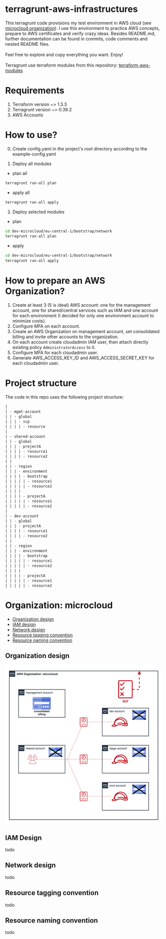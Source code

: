 # terragrunt-aws-infrastructures
This terragrunt code provisions my test environment in AWS cloud (see [microcloud organization](#organization-microcloud)).
I use this environment to practice AWS concepts, prepare to AWS certificates and verify crazy ideas. Besides README.md,
further documentation can be found in commits, code comments and nested README files.
<br><br>
Feel free to explore and copy everything you want.
Enjoy!
<br><br>
Terragrunt use terraform modules from this repository: [terraform-aws-modules](https://github.com/mateusz-uminski/terraform-aws-modules)

# Requirements
1. Terraform version ~> 1.3.3
2. Terragrunt version ~> 0.39.2
3. AWS Accounts

# How to use?
0. Create config.yaml in the project's root directory according to the example-config.yaml

1. Deploy all modules
- plan all
```sh
terragrunt run-all plan
```
- apply all
```sh
terragrunt run-all apply
```
2. Deploy selected modules
- plan
```sh
cd dev-microcloud/eu-central-1/bootstrap/network
terragrunt run-all plan
```
- apply
```sh
cd dev-microcloud/eu-central-1/bootstrap/network
terragrunt run-all apply
```

# How to prepare an AWS Organization?
1. Create at least 3 (5 is ideal) AWS account: one for the management account, one for shared/central services such as IAM
 and one account for each environment (I decided for only one environment account to minimize costs).
2. Configure MFA on each account.
3. Create an AWS Organization on management account, set consolidated billing and invite other accounts to the organization.
4. On each account create cloudadmin IAM user, then attach directly existing policy `AdministratorAccess` to it.
5. Configure MFA for each cloudadmin user.
6. Generate AWS_ACCESS_KEY_ID and AWS_ACCESS_SECRET_KEY for each cloudadmin user.

# Project structure
The code in this repo uses the following project structure:
```
|
| - mgmt-account
| | - global
| | | - scp
| | | | - resource
|
| - shared-account
| | - global
| | | - projectA
| | | | - resource1
| | | | - resource2
| |
| | - region
| | | - environment
| | | | - bootstrap
| | | | | - resource1
| | | | | - resource2
| | | |
| | | | - projectA
| | | | | - resource1
| | | | | - resource2
|
| - dev-account
| | - global
| | | - projectA
| | | | - resource1
| | | | - resource2
| |
| | - region
| | | - environment
| | | | - bootstrap
| | | | | - resource1
| | | | | - resource2
| | | |
| | | | - projectA
| | | | | - resource1
| | | | | - resource2
```

# Organization: microcloud
- [Organization design](##organization-design)
- [IAM design](##iam-design)
- [Network design](##network-design)
- [Resource tagging convention](##resource-tagging-convention)
- [Resource naming convention](##resource-naming-convention)

## Organization design
![](docs/organization-design.png)


## IAM Design
todo

## Network design
todo

## Resource tagging convention
todo

## Resource naming convention
todo


